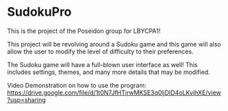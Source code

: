 # SudokuPro

This is the project of the Poseidon group for LBYCPA1!

This project will be revolving around a Sudoku game and this game will also allow the user to modify the level of difficulty to their preferences.

The Sudoku game will have a full-blown user interface as well! This includes settings, themes, and many more details that may be modified.

Video Demonstration on how to use the program:
https://drive.google.com/file/d/1t0N7JfHTirwMKSE3q0ljDID4oLKvihXE/view?usp=sharing
